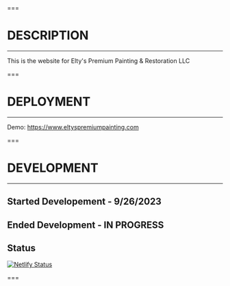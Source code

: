 ===

# DESCRIPTION

---

This is the website for Elty's Premium Painting & Restoration LLC

===

# DEPLOYMENT

---

Demo: https://www.eltyspremiumpainting.com

===

# DEVELOPMENT

---

## Started Developement - 9/26/2023

## Ended Development - IN PROGRESS

## Status

[![Netlify Status](https://api.netlify.com/api/v1/badges/3bd2d2c5-9e2a-4664-919c-d83a142a8a02/deploy-status)](https://app.netlify.com/sites/graceful-lollipop-ce320b/deploys)

===
